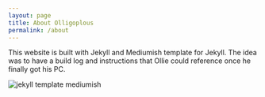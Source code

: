 ```yaml
---
layout: page
title: About Olligoplous
permalink: /about
---
```


<div class="row justify-content-between">
<div class="col-md-8 pr-5">

<p>This website is built with Jekyll and Mediumish template for Jekyll. The idea was to have a build log and instructions that Ollie could reference once he finally got his PC.</p>

<p class="mb-5"><img class="shadow-lg" src="{{site.baseurl}}/assets/images/endorphy.webp" alt="jekyll template mediumish" /></p>

